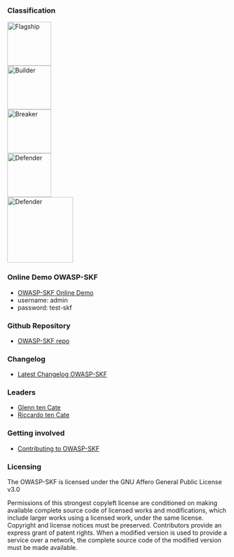### Classification

<img src="assets/images/Mature_projects.png" width="100" alt="Flagship">
<br>
<img src="assets/images/Owasp-builders-small.png" width="100" alt="Builder">
<br>
<img src="assets/images/Owasp-breakers-small.png" width="100" alt="Breaker">
<br>
<img src="assets/images/Owasp-defenders-small.png" width="100" alt="Defender">
<br>
<img src="assets/images/Project_Type_Files_DOC.jpg" width="150" alt="Defender">
<br>

### Online Demo OWASP-SKF

- [OWASP-SKF Online Demo](https://beta.securityknowledgeframework.org "OWASP-SKF Online Demo")
- username: admin
- password: test-skf

### Github Repository

- [OWASP-SKF repo](https://github.com/blabla1337/skf-flask "OWASP-SKF repo")

### Changelog

- [Latest Changelog OWASP-SKF](https://github.com/blabla1337/skf-flask/releases "OWASP-SKF changelog")

### Leaders
* [Glenn ten Cate](mailto://glenn.ten.cate@owasp.org)
* [Riccardo ten Cate](mailto://riccardo.ten.cate@owasp.org)

### Getting involved

- [Contributing to OWASP-SKF](https://github.com/blabla1337/skf-flask/blob/master/CONTRIBUTING.md)

### Licensing

The OWASP-SKF is licensed under the
GNU Affero General Public License v3.0

Permissions of this strongest copyleft license are conditioned on making available complete source code of licensed works and modifications, which include larger works using a licensed work, under the same license. Copyright and license notices must be preserved. Contributors provide an express grant of patent rights. When a modified version is used to provide a service over a network, the complete source code of the modified version must be made available.
